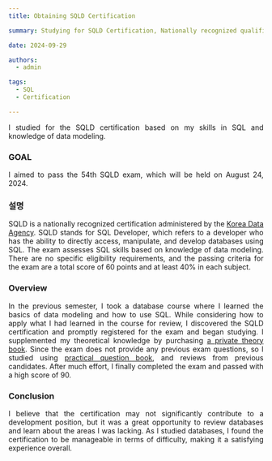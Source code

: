 ```yaml
---
title: Obtaining SQLD Certification

summary: Studying for SQLD Certification, Nationally recognized qualification.

date: 2024-09-29

authors:
  - admin

tags:
  - SQL
  - Certification 

---
```


<div style="text-align: justify; word-break: normal; text-justify: inter-word;">

<p>
I studied for the SQLD certification based on my skills in SQL and knowledge of data modeling.
</p>

### GOAL

<p>
I aimed to pass the 54th SQLD exam, which will be held on August 24, 2024.
</p>

### 설명

<p>
SQLD is a nationally recognized certification administered by the <a href="https://www.dataq.or.kr/www/main.do">Korea Data Agency</a>. SQLD stands for SQL Developer, which refers to a developer who has the ability to directly access, manipulate, and develop databases using SQL. The exam assesses SQL skills based on knowledge of data modeling. There are no specific eligibility requirements, and the passing criteria for the exam are a total score of 60 points and at least 40% in each subject.
</p>

### Overview

<p>
In the previous semester, I took a database course where I learned the basics of data modeling and how to use SQL. While considering how to apply what I had learned in the course for review, I discovered the SQLD certification and promptly registered for the exam and began studying. I supplemented my theoretical knowledge by purchasing <a href="https://www.hdatalab.co.kr/">a private theory book</a>. Since the exam does not provide any previous exam questions, so I studied using  <a href="https://product.kyobobook.co.kr/detail/S000212021705">practical question book</a>, and reviews from previous candidates. After much effort, I finally completed the exam and passed with a high score of 90.
</p>

### Conclusion

<p>
I believe that the certification may not significantly contribute to a development position, but it was a great opportunity to review databases and learn about the areas I was lacking. As I studied databases, I found the certification to be manageable in terms of difficulty, making it a satisfying experience overall.
</p>

</div>